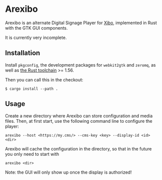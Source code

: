 # Arexibo

Arexibo is an alternate Digital Signage Player for [Xibo](https://xibo.org.uk),
implemented in Rust with the GTK GUI components.

It is currently very incomplete.


## Installation

Install `pkgconfig`, the development packages for `webkit2gtk` and `zeromq`, as
well as [the Rust toolchain](https://www.rust-lang.org/) >= 1.56.

Then you can call this in the checkout:

```
$ cargo install --path .
```


## Usage

Create a new directory where Arexibo can store configuration and media files.
Then, at first start, use the following command line to configure the player:

```
arexibo --host <https://my.cms/> --cms-key <key> --display-id <id> <dir>
```

Arexibo will cache the configuration in the directory, so that in the future
you only need to start with

```
arexibo <dir>
```

Note: the GUI will only show up once the display is authorized!
